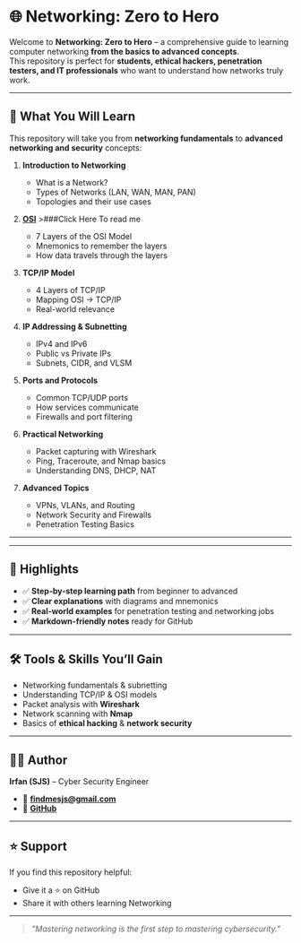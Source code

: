 # 🌐 Networking: Zero to Hero

Welcome to **Networking: Zero to Hero** – a comprehensive guide to learning computer networking **from the basics to advanced concepts**.  
This repository is perfect for **students, ethical hackers, penetration testers, and IT professionals** who want to understand how networks truly work.

---

## 📖 What You Will Learn

This repository will take you from **networking fundamentals** to **advanced networking and security** concepts:

1. **Introduction to Networking**
   - What is a Network?
   - Types of Networks (LAN, WAN, MAN, PAN)
   - Topologies and their use cases

2. **[OSI](./OSI)**
         >###Click Here To read me
  
   - 7 Layers of the OSI Model
   - Mnemonics to remember the layers
   - How data travels through the layers

4. **TCP/IP Model**
   - 4 Layers of TCP/IP
   - Mapping OSI → TCP/IP
   - Real-world relevance

5. **IP Addressing & Subnetting**
   - IPv4 and IPv6
   - Public vs Private IPs
   - Subnets, CIDR, and VLSM

6. **Ports and Protocols**
   - Common TCP/UDP ports
   - How services communicate
   - Firewalls and port filtering

7. **Practical Networking**
   - Packet capturing with Wireshark
   - Ping, Traceroute, and Nmap basics
   - Understanding DNS, DHCP, NAT

8. **Advanced Topics**
   - VPNs, VLANs, and Routing
   - Network Security and Firewalls
   - Penetration Testing Basics

---

---

## 📌 Highlights

- ✅ **Step-by-step learning path** from beginner to advanced  
- ✅ **Clear explanations** with diagrams and mnemonics  
- ✅ **Real-world examples** for penetration testing and networking jobs  
- ✅ **Markdown-friendly notes** ready for GitHub  

---

## 🛠 Tools & Skills You’ll Gain

- Networking fundamentals & subnetting  
- Understanding TCP/IP & OSI models  
- Packet analysis with **Wireshark**  
- Network scanning with **Nmap**  
- Basics of **ethical hacking** & **network security**

---

## 👨‍💻 Author

**Irfan (SJS)** – Cyber Security Engineer  
- 📧 **findmesjs@gmail.com**  
- 🔗 **[GitHub](https://github.com/irfan-sec)**  

---

## ⭐ Support

If you find this repository helpful:  
- Give it a ⭐ on GitHub  
- Share it with others learning Networking  

---

> *"Mastering networking is the first step to mastering cybersecurity."*
